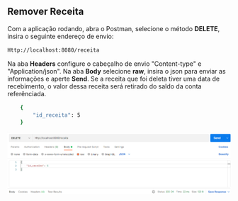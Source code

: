 ## Remover Receita
 Com a aplicação rodando, abra o Postman, selecione
o método **DELETE**, insira o seguinte endereço de envio:
```bash
Http://localhost:8080/receita
```
Na aba **Headers** configure o cabeçalho de envio "Content-type" e "Application/json". Na aba **Body** selecione **raw**, insira o json para enviar as informações e aperte **Send**.
Se a receita que foi deleta tiver uma data de recebimento, o valor dessa receita será retirado do saldo da conta referênciada.
```bash
    {
        "id_receita": 5
    }
```
![](https://github.com/Jbisatto/desafiopubfuture/blob/master/docs/Receitas/DeletarReceita.png)
